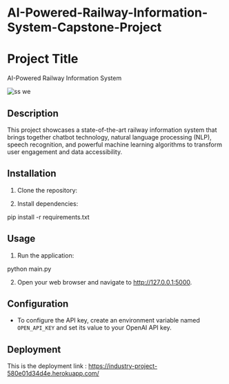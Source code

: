# AI-Powered-Railway-Information-System-Capstone-Project

# Project Title

AI-Powered Railway Information System

![ss we](https://github.com/Varsha2808/AI-Powered-Railway-Information-System-Capstone-Project/assets/75887146/e5a28790-d4a9-43ca-b71c-056e95a41d97)


## Description

This project showcases a state-of-the-art railway information system that brings together chatbot technology, natural language processing (NLP), speech recognition, and powerful machine learning algorithms to transform user engagement and data accessibility.

## Installation

1. Clone the repository:

2. Install dependencies:

pip install -r requirements.txt


## Usage

1. Run the application:

python main.py

2. Open your web browser and navigate to http://127.0.0.1:5000.

## Configuration

- To configure the API key, create an environment variable named `OPEN_API_KEY` and set its value to your OpenAI API key.

## Deployment

This is the deployment link : https://industry-project-580e01d34d4e.herokuapp.com/

